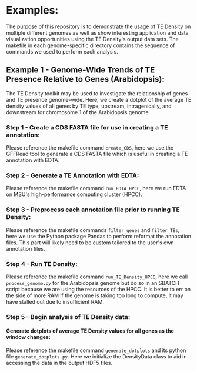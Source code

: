 # Examples:
The purpose of this repository is to demonstrate the usage of TE Density on multiple different genomes as well as show interesting application and data visualization opportunities using the TE Density's output data sets.
The makefile in each genome-specific directory contains the sequence of commands we used to perform each analysis.


## Example 1 - Genome-Wide Trends of TE Presence Relative to Genes (Arabidopsis):
The TE Density toolkit may be used to investigate the relationship of genes and TE presence genome-wide.
Here, we create a dotplot of the average TE density values of all genes by TE type, upstream, intragenically, and downstream for chromosome 1 of the Arabidopsis genome.

### Step 1 - Create a CDS FASTA file for use in creating a TE annotation:
Please reference the makefile command `create_CDS`, here we use the GFFRead tool to generate a CDS FASTA file which is useful in creating a TE annotation with EDTA.

### Step 2 - Generate a TE Annotation with EDTA:
Please reference the makefile command `run_EDTA_HPCC`, here we run EDTA on MSU's high-performance computing cluster (HPCC).

### Step 3 - Preprocess each annotation file prior to running TE Density:
Please reference the makefile commands `filter_genes` and `filter_TEs`, here we use the Python package Pandas to perform reformat the annotation files. This part will likely need to be custom tailored to the user's own annotation files.

### Step 4 - Run TE Density:
Please reference the makefile command `run_TE_Density_HPCC`, here we call `process_genome.py` for the Arabidopsis genome but do so in an SBATCH script because we are using the resources of the HPCC. It is better to err on the side of more RAM if the genome is taking too long to compute, it may have stalled out due to insufficient RAM.

### Step 5 - Begin analysis of TE Density data:
#### Generate dotplots of average TE Density values for all genes as the window changes:
Please reference the makefile command `generate_dotplots` and its python file `generate_dotplots.py`. Here we initialize the DensityData class to aid in accessing the data in the output HDF5 files.

